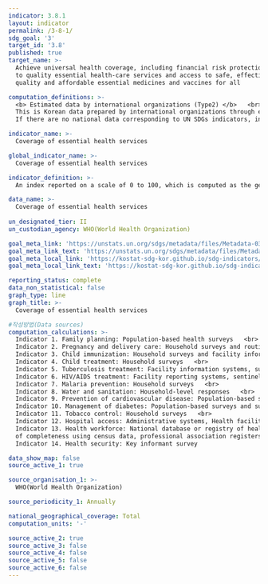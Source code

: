 ```yaml
---
indicator: 3.8.1
layout: indicator
permalink: /3-8-1/
sdg_goal: '3'
target_id: '3.8'
published: true
target_name: >-
  Achieve universal health coverage, including financial risk protection, access
  to quality essential health-care services and access to safe, effective,
  quality and affordable essential medicines and vaccines for all

computation_definitions: >-
  <b> Estimated data by international organizations (Type2) </b>   <br>
  This is Korean data prepared by international organizations through estimation and modeling. <br>
  If there are no national data corresponding to UN SDGs indicators, international data are available for monitoring.

indicator_name: >-
  Coverage of essential health services

global_indicator_name: >-
  Coverage of essential health services

indicator_definition: >-
  An index reported on a scale of 0 to 100, which is computed as the geometric mean of 14 tracer indicators of health service coverage.  

data_name: >-
  Coverage of essential health services
  
un_designated_tier: II
un_custodian_agency: WHO(World Health Organization)

goal_meta_link: 'https://unstats.un.org/sdgs/metadata/files/Metadata-03-08-01.pdf'
goal_meta_link_text: 'https://unstats.un.org/sdgs/metadata/files/Metadata-03-08-01.pdf'
goal_meta_local_link: 'https://kostat-sdg-kor.github.io/sdg-indicators/public/data/Metadata-03-08-01_ENG.pdf'
goal_meta_local_link_text: 'https://kostat-sdg-kor.github.io/sdg-indicators/public/data/Metadata-03-08-01_ENG.pdf'

reporting_status: complete
data_non_statistical: false
graph_type: line
graph_title: >-
  Coverage of essential health services

#작성방법(Data sources)
computation_calculations: >-
  Indicator 1. Family planning: Population-based health surveys   <br>
  Indicator 2. Pregnancy and delivery care: Household surveys and routine facility information systems.   <br>
  Indicator 3. Child immunization: Household surveys and facility information systems   <br>
  Indicator 4. Child treatment: Household surveys   <br>
  Indicator 5. Tuberculosis treatment: Facility information systems, surveillance systems, population-based health surveys    <br>
  Indicator 6. HIV/AIDS treatment: Facility reporting systems, sentinel surveillance sites, population-based surveys   <br>
  Indicator 7. Malaria prevention: Household surveys   <br>
  Indicator 8. Water and sanitation: Household-level responses   <br>
  Indicator 9. Prevention of cardiovascular disease: Population-based surveys and surveillance systems   <br>
  Indicator 10. Management of diabetes: Population-based surveys and surveillance systems   <br>
  Indicator 11. Tobacco control: Household surveys   <br>
  Indicator 12. Hospital access: Administrative systems, Health facility reporting system   <br>
  Indicator 13. Health workforce: National database or registry of health workers, ideally coupled with regular assessment
  of completeness using census data, professional association registers, or facility censuses.   <br>
  Indicator 14. Health security: Key informant survey

data_show_map: false
source_active_1: true

source_organisation_1: >- 
  WHO(World Health Organization)

source_periodicity_1: Annually 

national_geographical_coverage: Total
computation_units: '-'

source_active_2: true
source_active_3: false
source_active_4: false
source_active_5: false
source_active_6: false
---
```


